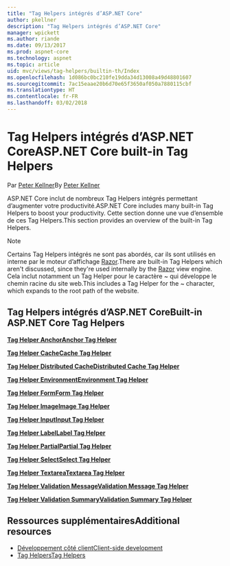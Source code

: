 ```yaml
---
title: "Tag Helpers intégrés d’ASP.NET Core"
author: pkellner
description: "Tag Helpers intégrés d’ASP.NET Core"
manager: wpickett
ms.author: riande
ms.date: 09/13/2017
ms.prod: aspnet-core
ms.technology: aspnet
ms.topic: article
uid: mvc/views/tag-helpers/builtin-th/Index
ms.openlocfilehash: 1d086bc0bc210fe19dda34d13008a49d48801607
ms.sourcegitcommit: 7ac15eaae20b6d70e65f3650af050a7880115cbf
ms.translationtype: HT
ms.contentlocale: fr-FR
ms.lasthandoff: 03/02/2018
---
```

# <a name="aspnet-core-built-in-tag-helpers"></a><span data-ttu-id="4f62b-103">Tag Helpers intégrés d’ASP.NET Core</span><span class="sxs-lookup"><span data-stu-id="4f62b-103">ASP.NET Core built-in Tag Helpers</span></span>

<span data-ttu-id="4f62b-104">Par [Peter Kellner](http://peterkellner.net)</span><span class="sxs-lookup"><span data-stu-id="4f62b-104">By [Peter Kellner](http://peterkellner.net)</span></span>

<span data-ttu-id="4f62b-105">ASP.NET Core inclut de nombreux Tag Helpers intégrés permettant d’augmenter votre productivité.</span><span class="sxs-lookup"><span data-stu-id="4f62b-105">ASP.NET Core includes many built-in Tag Helpers to boost your productivity.</span></span> <span data-ttu-id="4f62b-106">Cette section donne une vue d’ensemble de ces Tag Helpers.</span><span class="sxs-lookup"><span data-stu-id="4f62b-106">This section provides an overview of the built-in Tag Helpers.</span></span>

> [!NOTE]
> <span data-ttu-id="4f62b-107">Certains Tag Helpers intégrés ne sont pas abordés, car ils sont utilisés en interne par le moteur d’affichage [Razor](xref:mvc/views/razor).</span><span class="sxs-lookup"><span data-stu-id="4f62b-107">There are built-in Tag Helpers which aren't discussed, since they're used internally by the [Razor](xref:mvc/views/razor) view engine.</span></span> <span data-ttu-id="4f62b-108">Cela inclut notamment un Tag Helper pour le caractère ~ qui développe le chemin racine du site web.</span><span class="sxs-lookup"><span data-stu-id="4f62b-108">This includes a Tag Helper for the ~ character, which expands to the root path of the website.</span></span>

## <a name="built-in-aspnet-core-tag-helpers"></a><span data-ttu-id="4f62b-109">Tag Helpers intégrés d’ASP.NET Core</span><span class="sxs-lookup"><span data-stu-id="4f62b-109">Built-in ASP.NET Core Tag Helpers</span></span>

<span data-ttu-id="4f62b-110">**[Tag Helper Anchor](xref:mvc/views/tag-helpers/builtin-th/anchor-tag-helper)**</span><span class="sxs-lookup"><span data-stu-id="4f62b-110">**[Anchor Tag Helper](xref:mvc/views/tag-helpers/builtin-th/anchor-tag-helper)**</span></span>

<span data-ttu-id="4f62b-111">**[Tag Helper Cache](xref:mvc/views/tag-helpers/builtin-th/cache-tag-helper)**</span><span class="sxs-lookup"><span data-stu-id="4f62b-111">**[Cache Tag Helper](xref:mvc/views/tag-helpers/builtin-th/cache-tag-helper)**</span></span>

<span data-ttu-id="4f62b-112">**[Tag Helper Distributed Cache](xref:mvc/views/tag-helpers/builtin-th/distributed-cache-tag-helper)**</span><span class="sxs-lookup"><span data-stu-id="4f62b-112">**[Distributed Cache Tag Helper](xref:mvc/views/tag-helpers/builtin-th/distributed-cache-tag-helper)**</span></span>

<span data-ttu-id="4f62b-113">**[Tag Helper Environment](xref:mvc/views/tag-helpers/builtin-th/environment-tag-helper)**</span><span class="sxs-lookup"><span data-stu-id="4f62b-113">**[Environment Tag Helper](xref:mvc/views/tag-helpers/builtin-th/environment-tag-helper)**</span></span>

[comment]: **[FormActionTagHelper](xref:mvc/views/tag-helpers/builtin-th/form-action-tag-helper)**

<span data-ttu-id="4f62b-114">**[Tag Helper Form](xref:mvc/views/working-with-forms#the-form-tag-helper)**</span><span class="sxs-lookup"><span data-stu-id="4f62b-114">**[Form Tag Helper](xref:mvc/views/working-with-forms#the-form-tag-helper)**</span></span>

<span data-ttu-id="4f62b-115">**[Tag Helper Image](xref:mvc/views/tag-helpers/builtin-th/image-tag-helper)**</span><span class="sxs-lookup"><span data-stu-id="4f62b-115">**[Image Tag Helper](xref:mvc/views/tag-helpers/builtin-th/image-tag-helper)**</span></span>

<span data-ttu-id="4f62b-116">**[Tag Helper Input](xref:mvc/views/working-with-forms#the-input-tag-helper)**</span><span class="sxs-lookup"><span data-stu-id="4f62b-116">**[Input Tag Helper](xref:mvc/views/working-with-forms#the-input-tag-helper)**</span></span>

<span data-ttu-id="4f62b-117">**[Tag Helper Label](xref:mvc/views/working-with-forms#the-label-tag-helper)**</span><span class="sxs-lookup"><span data-stu-id="4f62b-117">**[Label Tag Helper](xref:mvc/views/working-with-forms#the-label-tag-helper)**</span></span>

[comment]: **[LinkTagHelper](xref:mvc/views/tag-helpers/builtin-th/link-tag-helper)**

[comment]: **[OptionTagHelper](xref:mvc/views/tag-helpers/builtin-th/option-tag-helper)**

[comment]: **[ScriptTagHelper](xref:mvc/views/tag-helpers/builtin-th/script-tag-helper)**

<span data-ttu-id="4f62b-118">**[Tag Helper Partial](xref:mvc/views/tag-helpers/builtin-th/partial-tag-helper)**</span><span class="sxs-lookup"><span data-stu-id="4f62b-118">**[Partial Tag Helper](xref:mvc/views/tag-helpers/builtin-th/partial-tag-helper)**</span></span>

<span data-ttu-id="4f62b-119">**[Tag Helper Select](xref:mvc/views/working-with-forms#the-select-tag-helper)**</span><span class="sxs-lookup"><span data-stu-id="4f62b-119">**[Select Tag Helper](xref:mvc/views/working-with-forms#the-select-tag-helper)**</span></span>

<span data-ttu-id="4f62b-120">**[Tag Helper Textarea](xref:mvc/views/working-with-forms#the-textarea-tag-helper)**</span><span class="sxs-lookup"><span data-stu-id="4f62b-120">**[Textarea Tag Helper](xref:mvc/views/working-with-forms#the-textarea-tag-helper)**</span></span>

<span data-ttu-id="4f62b-121">**[Tag Helper Validation Message](xref:mvc/views/working-with-forms#the-validation-message-tag-helper)**</span><span class="sxs-lookup"><span data-stu-id="4f62b-121">**[Validation Message Tag Helper](xref:mvc/views/working-with-forms#the-validation-message-tag-helper)**</span></span>

<span data-ttu-id="4f62b-122">**[Tag Helper Validation Summary](xref:mvc/views/working-with-forms#the-validation-summary-tag-helper)**</span><span class="sxs-lookup"><span data-stu-id="4f62b-122">**[Validation Summary Tag Helper](xref:mvc/views/working-with-forms#the-validation-summary-tag-helper)**</span></span>

## <a name="additional-resources"></a><span data-ttu-id="4f62b-123">Ressources supplémentaires</span><span class="sxs-lookup"><span data-stu-id="4f62b-123">Additional resources</span></span>

* [<span data-ttu-id="4f62b-124">Développement côté client</span><span class="sxs-lookup"><span data-stu-id="4f62b-124">Client-side development</span></span>](xref:client-side/index)
* [<span data-ttu-id="4f62b-125">Tag Helpers</span><span class="sxs-lookup"><span data-stu-id="4f62b-125">Tag Helpers</span></span>](xref:mvc/views/tag-helpers/intro)

